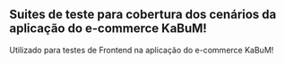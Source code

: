 ## Suites de teste para cobertura dos cenários da aplicação do e-commerce KaBuM!

Utilizado para testes de Frontend na aplicação do e-commerce KaBuM! 